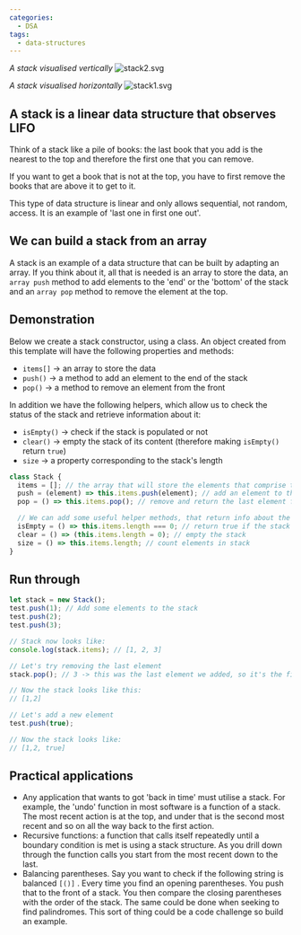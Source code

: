 ```yaml
---
categories:
  - DSA
tags:
  - data-structures
---
```


_A stack visualised vertically_ ![stack2.svg](stack2.svg)

_A stack visualised horizontally_ ![stack1.svg](stack1.svg)

## A stack is a linear data structure that observes LIFO

Think of a stack like a pile of books: the last book that you add is the nearest
to the top and therefore the first one that you can remove.

If you want to get a book that is not at the top, you have to first remove the
books that are above it to get to it.

This type of data structure is linear and only allows sequential, not random,
access. It is an example of 'last one in first one out'.

## We can build a stack from an array

A stack is an example of a data structure that can be built by adapting an
array. If you think about it, all that is needed is an array to store the data,
an `array push` method to add elements to the 'end' or the 'bottom' of the stack
and an `array pop` method to remove the element at the top.

## Demonstration

Below we create a stack constructor, using a class. An object created from this
template will have the following properties and methods:

- `items[]` → an array to store the data
- `push()` → a method to add an element to the end of the stack
- `pop()` → a method to remove an element from the front

In addition we have the following helpers, which allow us to check the status of
the stack and retrieve information about it:

- `isEmpty()` → check if the stack is populated or not
- `clear()` → empty the stack of its content (therefore making `isEmpty()`
  return `true`)
- `size` → a property corresponding to the stack's length

```js
class Stack {
  items = []; // the array that will store the elements that comprise the stack
  push = (element) => this.items.push(element); // add an element to the end of the stack
  pop = () => this.items.pop(); // remove and return the last element from the stack

  // We can add some useful helper methods, that return info about the state of the stack:
  isEmpty = () => this.items.length === 0; // return true if the stack is empty
  clear = () => (this.items.length = 0); // empty the stack
  size = () => this.items.length; // count elements in stack
}
```

## Run through

```js
let stack = new Stack();
test.push(1); // Add some elements to the stack
test.push(2);
test.push(3);

// Stack now looks like:
console.log(stack.items); // [1, 2, 3]

// Let's try removing the last element
stack.pop(); // 3 -> this was the last element we added, so it's the first one that comes out

// Now the stack looks like this:
// [1,2]

// Let's add a new element
test.push(true);

// Now the stack looks like:
// [1,2, true]
```

## Practical applications

- Any application that wants to got 'back in time' must utilise a stack. For
  example, the 'undo' function in most software is a function of a stack. The
  most recent action is at the top, and under that is the second most recent and
  so on all the way back to the first action.
- Recursive functions: a function that calls itself repeatedly until a boundary
  condition is met is using a stack structure. As you drill down through the
  function calls you start from the most recent down to the last.
- Balancing parentheses. Say you want to check if the following string is
  balanced `[()]` . Every time you find an opening parentheses. You push that to
  the front of a stack. You then compare the closing parentheses with the order
  of the stack. The same could be done when seeking to find palindromes. This
  sort of thing could be a code challenge so build an example.
